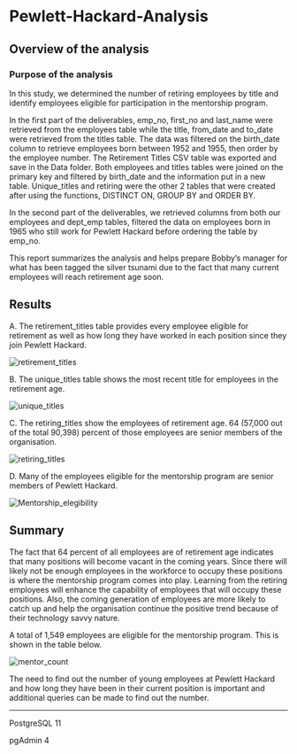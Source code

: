 # Pewlett-Hackard-Analysis

## Overview of the analysis

### Purpose of the analysis

In this study, we determined the number of retiring employees by title and identify employees eligible for participation in the mentorship program.

In the first part of the deliverables, emp_no, first_no and last_name were retrieved from the employees table while the title, from_date and to_date were retrieved from the titles table. The data was filtered on the birth_date column to retrieve employees born between 1952 and 1955, then order by the employee number. The Retirement Titles CSV table was exported and save in the Data folder. Both employees and titles tables were joined on the primary key and filtered by birth_date and the information put in a new table. Unique_titles and retiring were the other 2 tables that were created after using the functions, DISTINCT ON, GROUP BY and ORDER BY.

In the second part of the deliverables, we retrieved columns from both our employees and dept_emp tables, filtered the data on employees born in 1965 who still work for Pewlett Hackard before ordering the table by emp_no.

This report summarizes the analysis and helps prepare Bobby’s manager for what has been tagged the silver tsunami due to the fact that many current employees will reach retirement age soon.

## Results
A. The retirement_titles table provides every employee eligible for retirement as well as how long they have worked in each position since they join Pewlett Hackard.

![retirement_titles](https://user-images.githubusercontent.com/91093413/141611262-f6befa1c-1452-4623-a3fe-cb92a8381668.png)



B. The unique_titles table shows the most recent title for employees in the retirement age.


![unique_titles](https://user-images.githubusercontent.com/91093413/141611287-e2148264-03de-48d7-ae93-b02afa66c6ad.png)


C. The retiring_titles show the employees of retirement age. 64 (57,000 out of the total 90,398) percent of those employees are senior members of the organisation.


![retiring_titles](https://user-images.githubusercontent.com/91093413/141611298-c0814a52-577f-40cc-ad6c-af0f3b564ad6.png)


D. Many of the employees eligible for the mentorship program are senior members of Pewlett Hackard.


![Mentorship_elegibility](https://user-images.githubusercontent.com/91093413/141611308-dafde186-2a1f-4e52-9cfa-9c8d43c8f5fa.png)



## Summary

The fact that 64 percent of all employees are of retirement age indicates that many positions will become vacant in the coming years. Since there will likely not be enough employees in the workforce to occupy these positions is where the mentorship program comes into play. Learning from the retiring employees will enhance the capability of employees that will occupy these positions. Also, the coming generation of employees are more likely to catch up and help the organisation continue the positive trend because of their technology savvy nature.

A total of 1,549 employees are eligible for the mentorship program. This is shown in the table below.

![mentor_count](https://user-images.githubusercontent.com/91093413/141611916-9a71fd42-e606-42ad-8ffb-275a8cbc67d5.png)

The need to find out the number of young employees at Pewlett Hackard and how long they have been in their current position is important and additional queries can be made to find out the number.


----------------------------------------
PostgreSQL 11

pgAdmin 4
